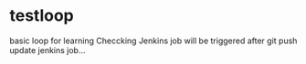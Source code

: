 # testloop
basic loop for learning
Checcking Jenkins job will be triggered after git push
update jenkins job...

